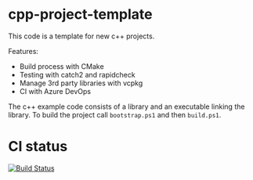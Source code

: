 # cpp-project-template
This code is a template for new c++ projects.

Features:
- Build process with CMake
- Testing with catch2 and rapidcheck
- Manage 3rd party libraries with vcpkg
- CI with Azure DevOps

The c++ example code consists of a library and an executable linking the library. To build the project call ```bootstrap.ps1``` and then ```build.ps1```.

# CI status
[![Build Status](https://dev.azure.com/marcus-schaber/cpp_project_template/_apis/build/status/marcus-maximus.cpp-project-template?branchName=master)](https://dev.azure.com/marcus-schaber/cpp_project_template/_build/latest?definitionId=8&branchName=master)